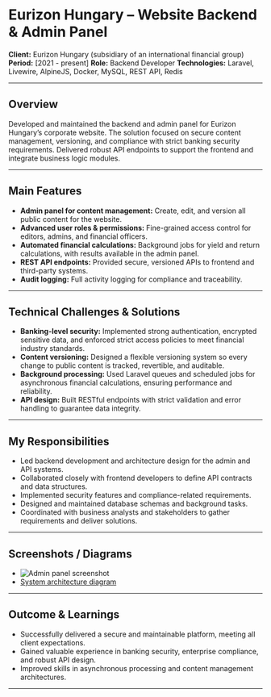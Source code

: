 # Eurizon Hungary – Website Backend & Admin Panel

**Client:** Eurizon Hungary (subsidiary of an international financial group)
**Period:** [2021 - present]
**Role:** Backend Developer
**Technologies:** Laravel, Livewire, AlpineJS, Docker, MySQL, REST API, Redis

---

## Overview

Developed and maintained the backend and admin panel for Eurizon Hungary’s corporate website. The solution focused on secure content management, versioning, and compliance with strict banking security requirements. Delivered robust API endpoints to support the frontend and integrate business logic modules.

---

## Main Features

- **Admin panel for content management:** Create, edit, and version all public content for the website.
- **Advanced user roles & permissions:** Fine-grained access control for editors, admins, and financial officers.
- **Automated financial calculations:** Background jobs for yield and return calculations, with results available in the admin panel.
- **REST API endpoints:** Provided secure, versioned APIs to frontend and third-party systems.
- **Audit logging:** Full activity logging for compliance and traceability.

---

## Technical Challenges & Solutions

- **Banking-level security:** Implemented strong authentication, encrypted sensitive data, and enforced strict access policies to meet financial industry standards.
- **Content versioning:** Designed a flexible versioning system so every change to public content is tracked, revertible, and auditable.
- **Background processing:** Used Laravel queues and scheduled jobs for asynchronous financial calculations, ensuring performance and reliability.
- **API design:** Built RESTful endpoints with strict validation and error handling to guarantee data integrity.

---

## My Responsibilities

- Led backend development and architecture design for the admin and API systems.
- Collaborated closely with frontend developers to define API contracts and data structures.
- Implemented security features and compliance-related requirements.
- Designed and maintained database schemas and background tasks.
- Coordinated with business analysts and stakeholders to gather requirements and deliver solutions.

---

## Screenshots / Diagrams

- ![Admin panel screenshot](../assets/eurizon-admin-screenshot.png)
- [System architecture diagram](../assets/eurizon-architecture.md)

---

## Outcome & Learnings

- Successfully delivered a secure and maintainable platform, meeting all client expectations.
- Gained valuable experience in banking security, enterprise compliance, and robust API design.
- Improved skills in asynchronous processing and content management architectures.

---
